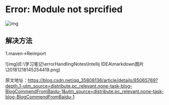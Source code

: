 # Error: Module not sprcified

![img](file:///C:\Users\Administrator\AppData\Roaming\Tencent\Users\1415841836\TIM\WinTemp\RichOle\4~430NRJI%1VSAXO%{L}$$R.png)

## 解决方法

1.maven→Reimport

![img](E:\学习笔记\errorHandlingNotes\Intellij IDEA\markdown图片\20181218145254419.png)

原文地址：https://blog.csdn.net/qq_35808136/article/details/85065769?depth_1-utm_source=distribute.pc_relevant.none-task-blog-BlogCommendFromBaidu-1&utm_source=distribute.pc_relevant.none-task-blog-BlogCommendFromBaidu-1